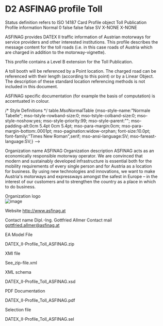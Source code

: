 # D2 ASFINAG profile Toll

Status definition refers to ISO 14187
Card
Profile object
Toll Publication
Profile information
Normal 0 false false false SV X-NONE X-NONE

ASFINAG provides DATEX II traffic information of Austrian motorways for service providers and other interested institutions. This profile describes the message content for the toll roads (i.e. in this case roads of Austria which are charged in addition to the motorway-vignette).

This profile contains a Level B extension for the Toll Publication.

A toll booth will be referenced by a Point location. The charged road can be referenced with their length (according to this point) or by a Linear Object. The description of these standard location referencing methods is not included in this document.

ASFINAG specific documentation (for example the basis of computation) is accentuated in colour.

/* Style Definitions */ table.MsoNormalTable {mso-style-name:"Normale Tabelle"; mso-tstyle-rowband-size:0; mso-tstyle-colband-size:0; mso-style-noshow:yes; mso-style-priority:99; mso-style-parent:""; mso-padding-alt:0cm 5.4pt 0cm 5.4pt; mso-para-margin:0cm; mso-para-margin-bottom:.0001pt; mso-pagination:widow-orphan; font-size:10.0pt; font-family:"Times New Roman",serif; mso-ansi-language:SV; mso-fareast-language:SV;} -->

Organization name
ASFINAG
Organization description
ASFINAG acts as an economically responsible motorway operator. We are convinced that modern and sustainably developed infrastructure is essential both for the mobility requirements of every single person and for Austria as a location for business. By using new technologies and innovations, we want to make Austria's motorways and expressways amongst the safest in Europe – in the interest of our customers and to strengthen the country as a place in which to do business.

Organization logo<BR>
![image](https://github.com/DATEX-II-EU/Profiles/assets/24648804/7340358c-d7bf-4d1f-ac79-073f7d696acc)

Website
http://www.asfinag.at

Contact name
Dipl.-Ing. Gottfried Allmer
Contact mail
gottfried.allmer@asfinag.at

EA Model File

DATEX_II-Profile_Toll_ASFINAG.zip

XMI file

See_zip-file.xml

XML schema

DATEX_II-Profile_Toll_ASFINAG.xsd

PDF Documentation

DATEX_II-Profile_Toll_ASFINAG.pdf

Selection file

DATEX_II-Profile_Toll_ASFINAG.sel
